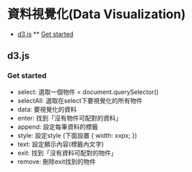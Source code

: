 # 資料視覺化(Data Visualization)
*  <a href="#">d3.js</a>
**      <a href="#get-started">Get started</a>
## d3.js

### Get started
*  select: 選取一個物件 = document.querySelector()
*  selectAll: 選取在select下要視覺化的所有物件
*  data: 要視覺化的資料
*  enter: 找到「沒有物件可配對的資料」
*  append: 設定每筆資料的標籤
*  style: 設定style (下面設置 { width: xxpx; })
*  text: 設定顯示內容(標籤內文字)
*  exit: 找到「沒有資料可配對的物件」
*  remove: 刪除exit找到的物件